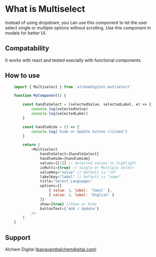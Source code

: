 # What is Multiselect

Instead of using dropdown, you can use this component to let the user select single or multiple options without scrolling. Use this component in models for better UI.

## Compatability

It works with react and tested esecially with functional components

## How to use

```js
    import { Multiselect } from 'alchemdigital-mutiselect'

    function MyComponent() {

        const handleSelect = (selectedValue, selectedLabel, e) => {
            console.log(selectedValue)
            console.log(selectedLabel)
        }

        const handleHide = () => {
            console.log('hide or Update button clicked')
        }

        return (
            <Multiselect
                handleSelect={handleSelect}
                handleHide={handleHide}
                values={[1]} // Selected values to highlight
                isMulti={true} // Single or Multiple select
                valueKey="value" // Default is "id"
                labelKey="label" // Default is "name"
                title="Select Languages"
                options={[
                    { value: 1, label: 'Tamil' },
                    { value: 2, label: 'English' }
                ]}
                show={true} //Show or Hide
                buttonText={'Add / Update'}
            />
        )
    }
```

## Support

Alchem Digital (bairavan@alchemdigital.com)